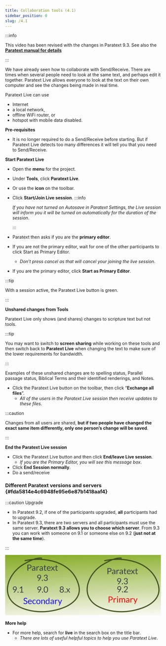 ```yaml
---
title: Collaboration tools (4.1)
sidebar_position: 0
slug: /4.1
---
```




:::info


This video has been revised with the changes in Paratext 9.3. See also the [**Paratext manual for details**](https://sillsdev.github.io/paratext-manual/20.Collaboration-tools)


:::


We have already seen how to collaborate with Send/Receive. There are times when several people need to look at the same text, and perhaps edit it together. Paratext Live allows everyone to look at the text on their own computer and see the changes being made in real time.


Paratext Live can use

- Internet
- a local network,
- offline WiFi router, or
- hotspot with mobile data disabled.

**Pre-requisites**

- It is no longer required to do a Send/Receive before starting. But if Paratext Live detects too many differences it will tell you that you need to Send/Receive.

**Start Paratext Live**

- Open the **menu** for the project.
- Under **Tools**, click **Paratext Live**.
- Or use the **icon** on the toolbar.
- Click **Start/Join Live session**.
:::info

	_If you have not turned on Autosave in Paratext Settings, the Live session will inform you it will be turned on automatically for the duration of the session_. 


	:::

- Paratext then asks if you are the **primary editor**.
- If you are not the primary editor, wait for one of the other participants to click Start as Primary Editor.
	- _Don’t press cancel as that will cancel your joining the live session_.
- If you are the primary editor, click **Start as Primary Editor**.

:::tip


With a session active, the Paratext Live button is green. 


:::


**Unshared changes from Tools**


Paratext Live only shows (and shares) changes to scripture text but not tools.


:::tip

You may want to switch to **screen sharing** while working on these tools and then switch back to **Paratext Live** when changing the text to make sure of the lower requirements for bandwidth.

:::




Examples of these unshared changes are to spelling status, Parallel passage status, Biblical Terms and their identified renderings, and Notes.

- Click the Paratext Live button on the toolbar, then click “**Exchange all files**”.
	- _All of the users in the Paratext Live session then receive updates to these files_.

:::caution


Changes from all users are shared, **but if two people have changed the exact same item differently, only one person’s change will be saved**. 


:::


**End the Paratext Live session**

- Click the Paratext Live button and then click **End/leave Live session**.
	- _If you are the Primary Editor, you will see this message box_.
- Click **End Session normally**.
- Do a send/receive

### Different Paratext versions and servers {#fda5814e4c6948fe95e6e87b1418aaf4}


:::caution Upgrade

- In Paratext 9.2, if one of the participants upgraded, **all** participants had to upgrade.
- In Paratext 9.3, there are two servers and all participants must use the same server. **Paratext 9.3 allows you to choose which server**. From 9.3 you can work with someone on 9.1 or someone else on 9.2 (**just not at the same time**).

:::


![](/notion_imgs/1854631286.png)


**More help**

- For more help, search for **live** in the search box on the title bar.
	- _There are lots of useful helpful topics to help you use Paratext Live_.
